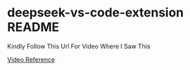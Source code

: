 # deepseek-vs-code-extension README

Kindly Follow This Url For Video Where I Saw This

[Video Reference](https://youtu.be/clJCDHml2cA?si=gDvwUOz8n0HEGSOh)
